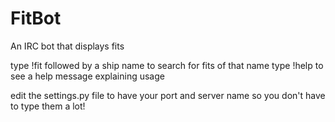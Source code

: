 # FitBot
An IRC bot that displays fits

type !fit followed by a ship name to search for fits of that name
type !help to see a help message explaining usage

edit the settings.py file to have your port and server name so you don't have to type them a lot!
